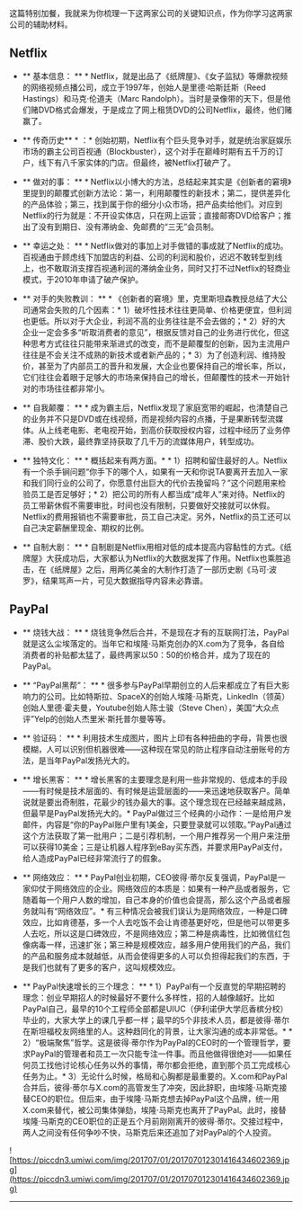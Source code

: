 这篇特别加餐，我就来为你梳理一下这两家公司的关键知识点，作为你学习这两家公司的辅助材料。

## Netflix

* ** 基本信息： ** * Netflix，就是出品了《纸牌屋》、《女子监狱》等爆款视频的网络视频点播公司，成立于1997年，创始人是里德·哈斯廷斯（Reed Hastings）和马克·伦道夫（Marc Randolph）。当时是录像带的天下，但是他们赌DVD格式会爆发，于是成立了网上租赁DVD的公司Netflix，最终，他们赌赢了。

* ** 传奇历史** * ：* 创始初期，Netflix有个巨头竞争对手，就是统治家庭娱乐市场的霸主公司百视通（Blockbuster），这个对手在巅峰时期有五千万的订户，线下有八千家实体的门店。但最终，被Netflix打破产了。

* ** 做对的事： ** * Netflix以小博大的方法，总结起来其实是《创新者的窘境》里提到的颠覆式创新方法论：第一，利用颠覆性的新技术；第二，提供差异化的产品体验；第三，找到属于你的细分小众市场，把产品卖给他们。对应到Netflix的行为就是：不开设实体店，只在网上运营；直接邮寄DVD给客户；推出了没有到期日、没有滞纳金、免邮费的“三无”会员制。

* ** 幸运之处： ** * Netflix做对的事加上对手做错的事成就了Netflix的成功。百视通由于顾虑线下加盟店的利益、公司的利润和股价，迟迟不敢转型到线上，也不敢取消支撑百视通利润的滞纳金业务，同时又打不过Netflix的轻商业模式，于2010年申请了破产保护。

* ** 对手的失败教训： ** * 《创新者的窘境》里，克里斯坦森教授总结了大公司通常会失败的几个因素：* 1）破坏性技术往往更简单、价格更便宜，但利润也更低。所以对于大企业，利润不高的业务往往是不会去做的；* 2）好的大企业一定会多多“听取消费者的意见”，根据反馈对自己的业务进行优化，但这种思考方式往往只能带来渐进式的改变，而不是颠覆型的创新，因为主流用户往往是不会关注不成熟的新技术或者新产品的；* 3）为了创造利润、维持股价，甚至为了内部员工的晋升和发展，大企业也要保持自己的增长率，所以，它们往往会着眼于足够大的市场来保持自己的增长，但颠覆性的技术一开始针对的市场往往都非常小。

* ** 自我颠覆： ** * 成为霸主后，Netflix发现了家庭宽带的崛起，也清楚自己的业务并不只是DVD或在线视频，而是视频内容的点播，于是果断转型流媒体。从上线老电影、老电视开始，到高价获取授权内容，过程中经历了业务停滞、股价大跌，最终靠坚持获取了几千万的流媒体用户，转型成功。

* ** 独特文化： ** * 概括起来有两方面。* * 1）招聘和留住最好的人。Netflix有一个杀手锏问题“你手下的哪个人，如果有一天和你说TA要离开去加入一家和我们同行业的公司了，你愿意付出巨大的代价去挽留吗？”这个问题用来检验员工是否足够好；* 2）把公司的所有人都当成“成年人”来对待。Netflix的员工带薪休假不需要审批，时间也没有限制，只要做好交接就可以休假。Netflix的费用报销也不需要审批，员工自己决定。另外，Netflix的员工还可以自己决定薪酬里现金、期权的比例。

* ** 自制大剧： ** * 自制剧是Netflix用相对低的成本提高内容黏性的方式。《纸牌屋》大获成功后，大家都认为Netflix的大数据发挥了作用。Netflix也乘胜追击，在《纸牌屋》之后，用两亿美金的大制作打造了一部历史剧《马可·波罗》，结果骂声一片，可见大数据指导内容未必靠谱。

## PayPal

* ** 烧钱大战： ** * 烧钱竞争然后合并，不是现在才有的互联网打法，PayPal就是这么尘埃落定的。当年它和埃隆·马斯克创办的X.com为了竞争，各自给消费者的补贴都太猛了，最终两家以50：50的价格合并，成为了现在的PayPal。

* ** “PayPal黑帮”： ** * 很多参与PayPal早期创立的人后来都成立了有巨大影响力的公司。比如特斯拉、SpaceX的创始人埃隆·马斯克，LinkedIn（领英）创始人里德·霍夫曼，Youtube创始人陈士骏（Steve Chen），美国“大众点评”Yelp的创始人杰里米·斯托普尔曼等等。

* ** 验证码： ** * 利用技术生成图片，图片上印有各种扭曲的字母，背景也很模糊，人可以识别但机器很难——这种现在常见的防止程序自动注册账号的方法，是当年PayPal发扬光大的。

* ** 增长黑客： ** * 增长黑客的主要理念是利用一些非常规的、低成本的手段——有时候是技术层面的、有时候是运营层面的——来迅速地获取客户。简单说就是要出奇制胜，花最少的钱办最大的事。这个理念现在已经越来越成熟，但最早是PayPal发扬光大的。* PayPal做过三个经典的小动作：一是给用户发邮件，内容是“你的PayPal账户里有1美金，只要登录就可以领取。”PayPal通过这个方法获取了第一批用户；二是引荐机制，一个用户推荐另一个用户来注册可以获得10美金；三是让机器人程序到eBay买东西，并要求用PayPal支付，给人造成PayPal已经非常流行了的假象。

* ** 网络效应： ** * PayPal创业初期，CEO彼得·蒂尔反复强调，PayPal是一家仰仗于网络效应的企业。网络效应的本质是：如果有一种产品或者服务，它随着每一个用户人数的增加，自己本身的价值也会提高，那么这个产品或者服务就叫有“网络效应”。* 有三种情况会被我们误认为是网络效应，一种是口碑效应，比如肯德基，多一个人去吃饭不会让肯德基更好吃，但是他可以带更多人去吃，所以这是口碑效应，不是网络效应；第二种是病毒性，比如微信红包像病毒一样，迅速扩张；第三种是规模效应，越多用户使用我们的产品，我们的产品和服务成本就越低，从而会使得更多的人可以负担得起我们的东西，于是我们也就有了更多的客户，这叫规模效应。

* ** PayPal快速增长的三个理念： ** * 1）PayPal有一个反直觉的早期招聘的理念：创业早期招人的时候最好不要什么多样性，招的人越像越好。比如PayPal自己，最早的10个工程师全部都是UIUC（伊利诺伊大学厄香槟分校）毕业的，大家大学上的课几乎都一样；最早的5个非技术人员，都是彼得·蒂尔在斯坦福校友网络里的人。这种趋同化的背景，让大家沟通的成本非常低。* * 2）“极端聚焦”哲学。这是彼得·蒂尔作为PayPal的CEO时的一个管理哲学，要求PayPal的管理者和员工一次只能专注一件事。而且他做得很绝对——如果任何员工找他讨论核心任务以外的事情，蒂尔都会拒绝，直到那个员工完成核心任务为止。* 3）无论什么时候，格局和心胸都是最重要的。X.com和PayPal合并后，彼得·蒂尔与X.com的高管发生了冲突，因此辞职，由埃隆·马斯克接替CEO的职位。但后来，由于埃隆·马斯克想去掉PayPal这个品牌，统一用X.com来替代，被公司集体弹劾，埃隆·马斯克也离开了PayPal。此时，接替埃隆·马斯克的CEO职位的正是五个月前刚刚离开的彼得·蒂尔。交接过程中，两人之间没有任何争吵不快，马斯克后来还追加了对PayPal的个人投资。

![https://piccdn3.umiwi.com/img/201707/01/201707012301416434602369.jpg](https://piccdn3.umiwi.com/img/201707/01/201707012301416434602369.jpg)

---
